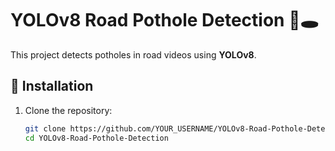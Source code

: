 # YOLOv8 Road Pothole Detection 🚗🕳️

This project detects potholes in road videos using **YOLOv8**.

## 📌 Installation
1. Clone the repository:
   ```sh
   git clone https://github.com/YOUR_USERNAME/YOLOv8-Road-Pothole-Detection.git
   cd YOLOv8-Road-Pothole-Detection
